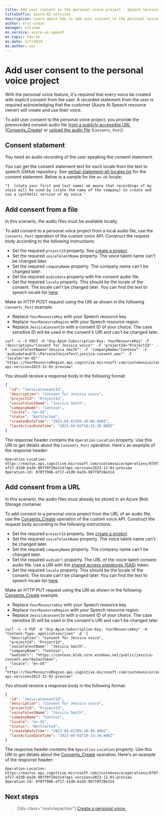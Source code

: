 ```yaml
---
title: Add user consent to the personal voice project - Speech service
titleSuffix: Azure AI services
description: Learn about how to add user consent to the personal voice project. 
author: eric-urban
manager: nitinme
ms.service: azure-ai-speech
ms.topic: how-to
ms.date: 2/7/2024
ms.author: eur
---
```


# Add user consent to the personal voice project

With the personal voice feature, it's required that every voice be created with explicit consent from the user. A recorded statement from the user is required acknowledging that the customer (Azure AI Speech resource owner) will create and use their voice.

To add user consent to the personal voice project, you provide the prerecorded consent audio file [from a publicly accessible URL](#add-consent-from-a-url) ([Consents_Create](/rest/api/speechapi/consents/create)) or [upload the audio file](#add-consent-from-a-file) (`Consents_Post`).  

## Consent statement

You need an audio recording of the user speaking the consent statement.

You can get the consent statement text for each locale from the text to speech GitHub repository. See [verbal-statement-all-locales.txt](https://github.com/Azure-Samples/Cognitive-Speech-TTS/blob/master/CustomVoice/script/verbal-statement-all-locales.txt) for the consent statement. Below is a sample for the `en-US` locale:

```
"I  [state your first and last name] am aware that recordings of my voice will be used by [state the name of the company] to create and use a synthetic version of my voice."
```

## Add consent from a file

In this scenario, the audio files must be available locally. 

To add consent to a personal voice project from a local audio file, use the `Consents_Post` operation of the custom voice API. Construct the request body according to the following instructions:

- Set the required `projectId` property. See [create a project](./personal-voice-create-project.md).
- Set the required `voiceTalentName` property. The voice talent name can't be changed later.
- Set the required `companyName` property. The company name can't be changed later.
- Set the required `audiodata` property with the consent audio file. 
- Set the required `locale` property. This should be the locale of the consent. The locale can't be changed later. You can find the text to speech locale list [here](/azure/ai-services/speech-service/language-support?tabs=tts).

Make an HTTP POST request using the URI as shown in the following `Consents_Post` example. 
- Replace `YourResourceKey` with your Speech resource key.
- Replace `YourResourceRegion` with your Speech resource region.
- Replace `JessicaConsentId` with a consent ID of your choice. The case sensitive ID will be used in the consent's URI and can't be changed later. 

```azurecli-interactive
curl -v -X POST -H "Ocp-Apim-Subscription-Key: YourResourceKey" -F 'description="Consent for Jessica voice"' -F 'projectId="ProjectId"' -F 'voiceTalentName="Jessica Smith"' -F 'companyName="Contoso"' -F 'audiodata=@"D:\PersonalVoiceTest\jessica-consent.wav"' -F 'locale="en-US"' "https://YourResourceRegion.api.cognitive.microsoft.com/customvoice/consents/JessicaConsentId?api-version=2023-12-01-preview"
```

You should receive a response body in the following format:

```json
{
  "id": "JessicaConsentId",
  "description": "Consent for Jessica voice",
  "projectId": "ProjectId",
  "voiceTalentName": "Jessica Smith",
  "companyName": "Contoso",
  "locale": "en-US",
  "status": "NotStarted",
  "createdDateTime": "2023-04-01T05:30:00.000Z",
  "lastActionDateTime": "2023-04-02T10:15:30.000Z"
}
```

The response header contains the `Operation-Location` property. Use this URI to get details about the `Consents_Post` operation. Here's an example of the response header:

```HTTP 201
Operation-Location: https://eastus.api.cognitive.microsoft.com/customvoice/operations/070f7986-ef17-41d0-ba2b-907f0f28e314?api-version=2023-12-01-preview
Operation-Id: 070f7986-ef17-41d0-ba2b-907f0f28e314
```

## Add consent from a URL

In this scenario, the audio files must already be stored in an Azure Blob Storage container. 

To add consent to a personal voice project from the URL of an audio file, use the [Consents_Create](/rest/api/speechapi/consents/create) operation of the custom voice API. Construct the request body according to the following instructions:

- Set the required `projectId` property. See [create a project](./personal-voice-create-project.md).
- Set the required `voiceTalentName` property. The voice talent name can't be changed later.
- Set the required `companyName` property. The company name can't be changed later.
- Set the required `audioUrl` property. The URL of the voice talent consent audio file. Use a URI with the [shared access signatures (SAS)](/azure/storage/common/storage-sas-overview) token.
- Set the required `locale` property. This should be the locale of the consent. The locale can't be changed later. You can find the text to speech locale list [here](/azure/ai-services/speech-service/language-support?tabs=tts).

Make an HTTP PUT request using the URI as shown in the following [Consents_Create](/rest/api/speechapi/consents/create) example. 
- Replace `YourResourceKey` with your Speech resource key.
- Replace `YourResourceRegion` with your Speech resource region.
- Replace `JessicaConsentId` with a consent ID of your choice. The case sensitive ID will be used in the consent's URI and can't be changed later. 

```azurecli-interactive
curl -v -X PUT -H "Ocp-Apim-Subscription-Key: YourResourceKey" -H "Content-Type: application/json" -d '{
  "description": "Consent for Jessica voice",
  "projectId": "ProjectId",
  "voiceTalentName": "Jessica Smith",
  "companyName": "Contoso",
  "audioUrl": "https://contoso.blob.core.windows.net/public/jessica-consent.wav?mySasToken",
  "locale": "en-US"
} '  "https://YourResourceRegion.api.cognitive.microsoft.com/customvoice/consents/JessicaConsentId?api-version=2023-12-01-preview"
```

You should receive a response body in the following format:

```json
{
  "id": "JessicaConsentId",
  "description": "Consent for Jessica voice",
  "projectId": "ProjectId",
  "voiceTalentName": "Jessica Smith",
  "companyName": "Contoso",
  "locale": "en-US",
  "status": "NotStarted",
  "createdDateTime": "2023-04-01T05:30:00.000Z",
  "lastActionDateTime": "2023-04-02T10:15:30.000Z"
}
```

The response header contains the `Operation-Location` property. Use this URI to get details about the [Consents_Create](/rest/api/speechapi/consents/create) operation. Here's an example of the response header:

```HTTP 201
Operation-Location: https://eastus.api.cognitive.microsoft.com/customvoice/operations/070f7986-ef17-41d0-ba2b-907f0f28e314?api-version=2023-12-01-preview
Operation-Id: 070f7986-ef17-41d0-ba2b-907f0f28e314
```

## Next steps

> [!div class="nextstepaction"]
> [Create a personal voice.](./personal-voice-create-voice.md).
